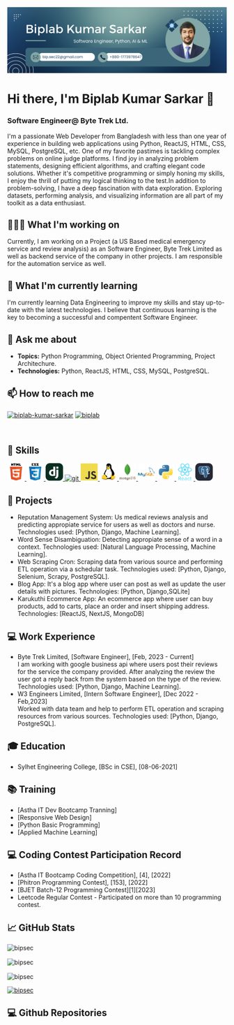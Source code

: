 <img alt="Coder GIF" src="https://github.com/bipsec/bipsec/blob/main/biplab_banner.png" style="max-width: 100%;" data-target="animated-image.originalImage">
<h1>Hi there, I'm Biplab Kumar Sarkar 👋</h1>
<h3 align="left">Software Engineer@ Byte Trek Ltd.</h3>
I'm a passionate Web Developer from Bangladesh with less than one year of experience in building web applications using Python, ReactJS, HTML, CSS, MySQL, PostgreSQL, etc. One of my favorite pastimes is tackling complex problems on online judge platforms. I find joy in analyzing problem statements, designing efficient algorithms, and crafting elegant code solutions. Whether it's competitive programming or simply honing my skills, I enjoy the thrill of putting my logical thinking to the test.In addition to problem-solving, I have a deep fascination with data exploration. Exploring datasets, performing analysis, and visualizing information are all part of my toolkit as a data enthusiast.



## 👨🏽‍💻 What I'm working on
Currently, I am working on a Project (a US Based medical emergency service and review analysis) as an Software Engineer, Byte Trek Limited as well as backend service of the company in other projects. I am responsible for the automation service as well.
## 🧠 What I'm currently learning
I'm currently learning Data Engineering to improve my skills and stay up-to-date with the latest technologies. I believe that continuous learning is the key to becoming a successful and compentent Software Engineer.

## 💬 Ask me about
- <b>Topics:</b> Python Programming, Object Oriented Programming, Project Architechure.
- <b>Technologies:</b> Python, ReactJS, HTML, CSS, MySQL, PostgreSQL.


## 📫 How to reach me
<p align="left">
<a href="https://linkedin.com/in/biplab-kumar-sarkar/" target="blank"><img align="center" src="https://raw.githubusercontent.com/rahuldkjain/github-profile-readme-generator/master/src/images/icons/Social/linked-in-alt.svg" alt="biplab-kumar-sarkar" height="30" width="40" /></a>
<a href="https://fb.com/bip.sec22/" target="blank"><img align="center" src="https://raw.githubusercontent.com/rahuldkjain/github-profile-readme-generator/master/src/images/icons/Social/facebook.svg" alt="biplab" height="30" width="40" /></a>
</p><br/>

## 🚀 Skills
<p align="left"> 
 <a href="https://www.w3.org/html/" target="_blank" rel="noreferrer"> <img src="https://raw.githubusercontent.com/devicons/devicon/master/icons/html5/html5-original-wordmark.svg" alt="html5" width="40" height="40"/> </a> <a href="https://www.w3schools.com/css/" target="_blank" rel="noreferrer"> <img src="https://raw.githubusercontent.com/devicons/devicon/master/icons/css3/css3-original-wordmark.svg" alt="css3" width="40" height="40"/> </a>  <a href="https://www.djangoproject.com/" target="_blank" rel="noreferrer"> <img src="https://github.com/tandpfun/skill-icons/blob/main/icons/Django.svg" alt="django" width="40" height="40"/> </a> <!--  <a href="https://www.figma.com/" target="_blank" rel="noreferrer"> <img src="https://www.vectorlogo.zone/logos/figma/figma-icon.svg" alt="figma" width="40" height="40"/> </a>  --> <a href="https://git-scm.com/" target="_blank" rel="noreferrer"> <img src="https://www.vectorlogo.zone/logos/git-scm/git-scm-icon.svg" alt="git" width="40" height="40"/> </a> <!--  <a href="https://www.adobe.com/in/products/illustrator.html" target="_blank" rel="noreferrer"> <img src="https://www.vectorlogo.zone/logos/adobe_illustrator/adobe_illustrator-icon.svg" alt="illustrator" width="40" height="40"/> </a>  --> <a href="https://developer.mozilla.org/en-US/docs/Web/JavaScript" target="_blank" rel="noreferrer"> <img src="https://raw.githubusercontent.com/devicons/devicon/master/icons/javascript/javascript-original.svg" alt="javascript" width="40" height="40"/> </a> 
<!--  <a href="https://laravel.com/" target="_blank" rel="noreferrer"> <img src="https://raw.githubusercontent.com/devicons/devicon/master/icons/laravel/laravel-plain-wordmark.svg" alt="laravel" width="40" height="40"/> </a>  -->
 <a href="https://www.linux.org/" target="_blank" rel="noreferrer"> <img src="https://raw.githubusercontent.com/devicons/devicon/master/icons/linux/linux-original.svg" alt="linux" width="40" height="40"/> </a> 
 <a href="https://www.mongodb.com/" target="_blank" rel="noreferrer"> <img src="https://raw.githubusercontent.com/devicons/devicon/master/icons/mongodb/mongodb-original-wordmark.svg" alt="mongodb" width="40" height="40"/> </a> <a href="https://www.mysql.com/" target="_blank" rel="noreferrer"> <img src="https://raw.githubusercontent.com/devicons/devicon/master/icons/mysql/mysql-original-wordmark.svg" alt="mysql" width="40" height="40"/> </a> 
<!--  <a href="https://nodejs.org" target="_blank" rel="noreferrer"> <img src="https://raw.githubusercontent.com/devicons/devicon/master/icons/nodejs/nodejs-original-wordmark.svg" alt="nodejs" width="40" height="40"/> </a>  -->
<!--  <a href="https://www.photoshop.com/en" target="_blank" rel="noreferrer"> <img src="https://raw.githubusercontent.com/devicons/devicon/master/icons/photoshop/photoshop-line.svg" alt="photoshop" width="40" height="40"/> </a>  -->
<!--  <a href="https://www.php.net" target="_blank" rel="noreferrer"> <img src="https://raw.githubusercontent.com/devicons/devicon/master/icons/php/php-original.svg" alt="php" width="40" height="40"/> </a>  -->
 <a href="https://www.python.org" target="_blank" rel="noreferrer"> <img src="https://raw.githubusercontent.com/devicons/devicon/master/icons/python/python-original.svg" alt="python" width="40" height="40"/> </a>
 <a href="https://reactjs.org/" target="_blank" rel="noreferrer"> <img src="https://raw.githubusercontent.com/devicons/devicon/master/icons/react/react-original-wordmark.svg" alt="react" width="40" height="40"/> </a> 
 <a href="https://www.postgresql.org/" target="_blank" rel="noreferrer"> <img src="https://github.com/tandpfun/skill-icons/blob/main/icons/PostgreSQL-Dark.svg" alt="postgresql" width="40" height="40"/> </a>
</p>

## 🌟 Projects
 - Reputation Management System: Us medical reviews analysis and predicting appropiate service for users as well as doctors and nurse. Technologies used: [Python, Django, Machine Learning].
 - Word Sense Disambiguation: Detecting appropiate sense of a word in a context. Technologies used: [Natural Language Processing, Machine Learning].
 - Web Scraping Cron: Scraping data from various source and performing ETL operation via a schedular task. Technologies used: [Python, Django, Selenium, Scrapy, PostgreSQL].
 - Blog App: It's a blog app where user can post as well as update the user details with pictures. Technologies: [Python, Django,SQLite]
 - Karukuthi Ecommerce App: An ecommerce app where user can buy products, add to carts, place an order and insert shipping address. Technologies: [ReactJS, NextJS, MongoDB]

<!-- ## 🛠️ Screenshots of Project
<img alt="Project Work" height="200" src="https://miro.medium.com/v2/resize:fit:828/1*oeyjen1fL_SdX2w2_TCS6A.gif" style="max-width: 100%; display: inline-block;"> -->


## 💻 Work Experience
- Byte Trek Limited, [Software Engineer], [Feb, 2023 - Current]<br />
  I am working with google business api where users post their reviews for the service the company provided. After analyzing the review the user got a reply back from the system based on the type of the review. Technologies used: [Python, Django, Machine Learning].
- W3 Engineers Limited, [Intern Software Engineer], [Dec 2022 - Feb,2023]<br />
  Worked with data team and help to perform ETL operation and scraping resources from various sources. Technologies used: [Python, Django, PostgreSQL].

## 🎓 Education
- Sylhet Engineering College, [BSc in CSE], [08-06-2021]
<!-- - University Name, [Degree], [Graduation Date] -->

## 📚 Training
- [Astha IT Dev Bootcamp Tranning]
- [Responsive Web Design]
- [Python Basic Programming]
- [Applied Machine Learning]
<!-- 
## 🏆 Achievements
- [List of professional achievements, such as awards, recognitions, or honors]
- [List of projects you've completed that you're particularly proud of] -->

## 💻 Coding Contest Participation Record
- [Astha IT Bootcamp Coding Competition], [4], [2022]
- [Phitron Programming Contest], [153], [2022]
- [BJET Batch-12 Programming Contest][1][2023]
- Leetcode Regular Contest - Participated on more than 10 programming contest.

## 📈 GitHub Stats
<p align="left"> <img src="https://komarev.com/ghpvc/?username=bipsec&label=Profile%20views&color=0e75b6&style=flat" alt="bipsec" /> </p>
<p><img align="center" src="https://github-readme-stats.vercel.app/api?username=bipsec&show_icons=true&locale=en" alt="bipsec" /></p>
<p><img align="center" src="https://github-readme-streak-stats.herokuapp.com/?user=bipsec&" alt="bipsec" /></p>
<p align="left"> <a href="https://github.com/ryo-ma/github-profile-trophy"><img src="https://github-profile-trophy.vercel.app/?username=bipsec" alt="bipsec" /></a> </p>

<!-- ## 🏷️ Video Resources
<a href="http://www.youtube.com/watch?feature=player_embedded&v=hexfXc7-SsU" target="_blank"><img src="http://img.youtube.com/vi/hexfXc7-SsU/0.jpg" alt="10 Udemy Courses Every Developer SHOULD Own" width="200" height="140" border="10" /></a>   <a href="http://www.youtube.com/watch?feature=player_embedded&v=-OAa9k0zCDg" target="_blank"><img src="http://img.youtube.com/vi/-OAa9k0zCDg/0.jpg" alt="Tops 5 skills to get" width="200" height="140" border="10" /></a>  -->

## 💻 Github Repositories
